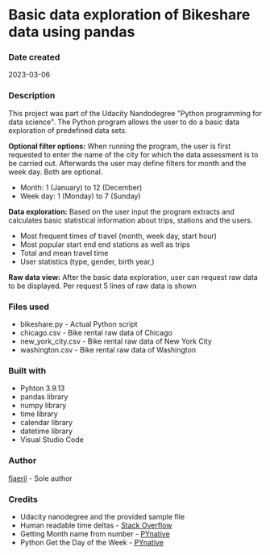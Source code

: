# Basic data exploration of Bikeshare data using pandas

### Date created
2023-03-06

### Description
This project was part of the Udacity Nandodegree "Python programming for data science". The Python program allows the user to do a basic data exploration of predefined data sets.

**Optional filter options:** When running the program, the user is first requested to enter the name of the city for which the data assessment is to be carried out. Afterwards the user may define filters for month and the week day. Both are optional.
* Month: 1 (January) to 12 (December)
* Week day: 1 (Monday) to 7 (Sunday)

**Data exploration:** Based on the user input the program extracts and calculates basic statistical information about trips, stations and the users.
* Most frequent times of travel (month, week day, start hour)
* Most popular start end end stations as well as trips
* Total and mean travel time
* User statistics (type, gender, birth year,)

**Raw data view:** After the basic data exploration, user can request raw data to be displayed. Per request 5 lines of raw data is shown

### Files used
* bikeshare.py - Actual Python script
* chicago.csv - Bike rental raw data of Chicago
* new_york_city.csv - Bike rental raw data of New York City
* washington.csv - Bike rental raw data of Washington

### Built with
* Pyhton 3.9.13
* pandas library
* numpy library
* time library
* calendar library
* datetime library
* Visual Studio Code

### Author
[fjaeril](https://github.com/fjaeril/) - Sole author

### Credits
* Udacity nanodegree and the provided sample file
* Human readable time deltas - [Stack Overflow](https://stackoverflow.com/questions/538666/format-timedelta-to-string)
* Getting Month name from number - [PYnative](https://pynative.com/python-get-month-name-from-number/)
* Python Get the Day of the Week - [PYnative](https://pynative.com/python-get-the-day-of-week/)

